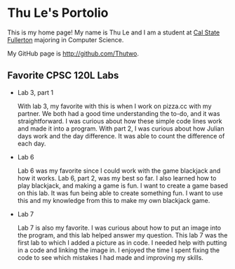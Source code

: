 # Thu Le's Portolio

This is my home page! My name is Thu Le and I am a student at [Cal State Fullerton](http://www.fullerton.edu/) majoring in Computer Science.

My GitHub page is http://github.com/Thutwo.

## Favorite CPSC 120L Labs

* Lab 3, part 1 

  With lab 3, my favorite with this is when I work on pizza.cc with my partner. We both had a good time understanding the to-do, and it was straightforward. I was curious about how these simple code lines work and made it into a program. With part 2, I was curious about how Julian days work and the day difference. It was able to count the difference of each day. 

* Lab 6

  Lab 6 was my favorite since I could work with the game blackjack and how it works. Lab 6, part 2, was my best so far. I also learned how to play blackjack, and making a game is fun. I want to create a game based on this lab. It was fun being able to create something fun. I want to use this and my knowledge from this to make my own blackjack game.  

* Lab 7

  Lab 7 is also my favorite. I was curious about how to put an image into the program, and this lab helped answer my question. This lab 7 was the first lab to which I added a picture as in code. I needed help with putting in a code and linking the image in. I enjoyed the time I spent fixing the code to see which mistakes I had made and improving my skills.
